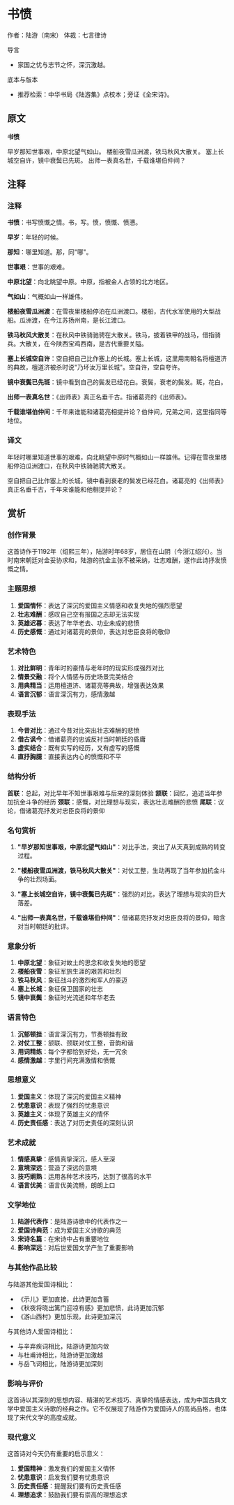 <!--
 * @Author: ylmzfun ylmzfun@163.com
 * @Date: 2025-10-04 07:38:51
 * @LastEditors: ylmzfun ylmzfun@163.com
 * @LastEditTime: 2025-10-04 07:38:51
 * @FilePath: /Users/ylmzfun/Documents/study/note/poetry/诗词/宋诗/书愤.md
 * @Description: 古文辞章汇编 - 传承中华文化经典
-->
# 书愤

作者：陆游（南宋）
体裁：七言律诗

导言
- 家国之忧与志节之怀，深沉激越。

底本与版本
- 推荐检索：中华书局《陆游集》点校本；旁证《全宋诗》。

## 原文

**书愤**

早岁那知世事艰，中原北望气如山。
楼船夜雪瓜洲渡，铁马秋风大散关。
塞上长城空自许，镜中衰鬓已先斑。
出师一表真名世，千载谁堪伯仲间？

## 注释

### 注释

**书愤**：书写愤慨之情。书，写。愤，愤慨、愤懑。

**早岁**：年轻的时候。

**那知**：哪里知道。那，同"哪"。

**世事艰**：世事的艰难。

**中原北望**：向北眺望中原。中原，指被金人占领的北方地区。

**气如山**：气概如山一样雄伟。

**楼船夜雪瓜洲渡**：在雪夜里楼船停泊在瓜洲渡口。楼船，古代水军使用的大型战船。瓜洲渡，在今江苏扬州南，是长江渡口。

**铁马秋风大散关**：在秋风中铁骑驰骋在大散关。铁马，披着铁甲的战马，借指骑兵。大散关，在今陕西宝鸡西南，是古代重要关隘。

**塞上长城空自许**：空自把自己比作塞上的长城。塞上长城，这里用南朝名将檀道济的典故，檀道济被杀时说"乃坏汝万里长城"。空自许，空自夸许。

**镜中衰鬓已先斑**：镜中看到自己的鬓发已经花白。衰鬓，衰老的鬓发。斑，花白。

**出师一表真名世**：《出师表》真正名垂千古。指诸葛亮的《出师表》。

**千载谁堪伯仲间**：千年来谁能和诸葛亮相提并论？伯仲间，兄弟之间，这里指同等地位。

### 译文

年轻时哪里知道世事的艰难，向北眺望中原时气概如山一样雄伟。记得在雪夜里楼船停泊瓜洲渡口，在秋风中铁骑驰骋大散关。

空自把自己比作塞上的长城，镜中看到衰老的鬓发已经花白。诸葛亮的《出师表》真正名垂千古，千年来谁能和他相提并论？

## 赏析

### 创作背景

这首诗作于1192年（绍熙三年），陆游时年68岁，居住在山阴（今浙江绍兴）。当时南宋朝廷对金妥协求和，陆游的抗金主张不被采纳，壮志难酬，遂作此诗抒发愤慨之情。

### 主题思想

1. **爱国情怀**：表达了深沉的爱国主义情感和收复失地的强烈愿望
2. **壮志难酬**：感叹自己空有报国之志却无法实现
3. **英雄迟暮**：表达了年华老去、功业未成的悲愤
4. **历史感慨**：通过对诸葛亮的景仰，表达对忠臣良将的敬仰

### 艺术特色

1. **对比鲜明**：青年时的豪情与老年时的现实形成强烈对比
2. **情景交融**：将个人情感与历史场景完美结合
3. **用典精当**：运用檀道济、诸葛亮等典故，增强表达效果
4. **语言沉郁**：语言深沉有力，感情激越

### 表现手法

1. **今昔对比**：通过今昔对比突出壮志难酬的悲愤
2. **借古讽今**：借诸葛亮的忠诚反衬当时朝廷的昏庸
3. **虚实结合**：既有实写的经历，又有虚写的感慨
4. **直抒胸臆**：直接表达内心的愤慨和不平

### 结构分析

**首联**：总起，对比早年不知世事艰难与后来的深刻体验
**颔联**：回忆，追述当年参加抗金斗争的经历
**颈联**：感慨，对比理想与现实，表达壮志难酬的悲愤
**尾联**：议论，借诸葛亮抒发对忠臣良将的景仰

### 名句赏析

1. **"早岁那知世事艰，中原北望气如山"**：对比手法，突出了从天真到成熟的转变过程。

2. **"楼船夜雪瓜洲渡，铁马秋风大散关"**：对仗工整，生动再现了当年参加抗金斗争的壮烈场面。

3. **"塞上长城空自许，镜中衰鬓已先斑"**：强烈的对比，表达了理想与现实的巨大落差。

4. **"出师一表真名世，千载谁堪伯仲间"**：借诸葛亮抒发对忠臣良将的景仰，暗含对当时朝廷的批评。

### 意象分析

1. **中原北望**：象征对故土的思念和收复失地的愿望
2. **楼船夜雪**：象征军旅生涯的艰苦和壮烈
3. **铁马秋风**：象征战斗的激烈和军人的豪迈
4. **塞上长城**：象征保卫国家的壮志
5. **镜中衰鬓**：象征时光流逝和年华老去

### 语言特色

1. **沉郁顿挫**：语言深沉有力，节奏顿挫有致
2. **对仗工整**：颔联、颈联对仗工整，音韵和谐
3. **用词精练**：每个字都恰到好处，无一冗余
4. **感情激越**：字里行间充满激情和愤慨

### 思想意义

1. **爱国主义**：体现了深沉的爱国主义精神
2. **忧患意识**：表现了强烈的忧患意识
3. **英雄主义**：体现了英雄主义的情怀
4. **历史责任感**：表达了对历史责任的深刻认识

### 艺术成就

1. **情感真挚**：感情真挚深沉，感人至深
2. **意境深远**：营造了深远的意境
3. **技巧娴熟**：运用各种艺术技巧，达到了很高的水平
4. **语言优美**：语言优美流畅，朗朗上口

### 文学地位

1. **陆游代表作**：是陆游诗歌中的代表作之一
2. **爱国诗典范**：成为爱国主义诗歌的典范
3. **宋诗名篇**：在宋诗中占有重要地位
4. **影响深远**：对后世爱国文学产生了重要影响

### 与其他作品比较

与陆游其他爱国诗相比：
- 《示儿》更加直接，此诗更加含蓄
- 《秋夜将晓出篱门迎凉有感》更加悲愤，此诗更加沉郁
- 《游山西村》更加乐观，此诗更加深沉

与其他诗人爱国诗相比：
- 与辛弃疾词相比，陆游诗更加内敛
- 与杜甫诗相比，陆游诗更加激越
- 与岳飞词相比，陆游诗更加深刻

### 影响与评价

这首诗以其深刻的思想内容、精湛的艺术技巧、真挚的情感表达，成为中国古典文学中爱国主义诗歌的经典之作。它不仅展现了陆游作为爱国诗人的高尚品格，也体现了宋代文学的高度成就。

### 现代意义

这首诗对今天仍有重要的启示意义：
1. **爱国精神**：激发我们的爱国主义情怀
2. **忧患意识**：启发我们要有忧患意识
3. **历史责任感**：提醒我们要有历史责任感
4. **理想追求**：鼓励我们要有崇高的理想追求

